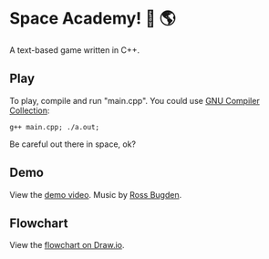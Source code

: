 # Space Academy! 🚀 🌎

A text-based game written in C++.

## Play

To play, compile and run "main.cpp". You could use [GNU Compiler Collection](https://gcc.gnu.org/):

```
g++ main.cpp; ./a.out;
```

Be careful out there in space, ok?

## Demo

View the [demo video](https://drive.google.com/open?id=14a0Q4Lz7nAuMY27FlozwQ1inxpx7xwrf). Music by [Ross Bugden](https://www.youtube.com/channel/UCQKGLOK2FqmVgVwYferltKQ).

## Flowchart

View the [flowchart on Draw.io](https://drive.google.com/file/d/1Wr5NatI6T6I1RdAbBxyoFlr4RiF80RLf/view?usp=sharing).
